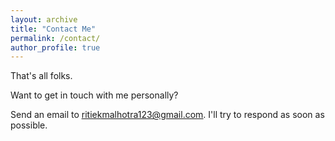 ```yaml
---
layout: archive
title: "Contact Me"
permalink: /contact/
author_profile: true
---
```


That's all folks.

Want to get in touch with me personally?

Send an email to [<u>ritiekmalhotra123@gmail.com</u>](mailto:ritiekmalhotra123@gmail.com). I'll try to respond as soon as possible.
